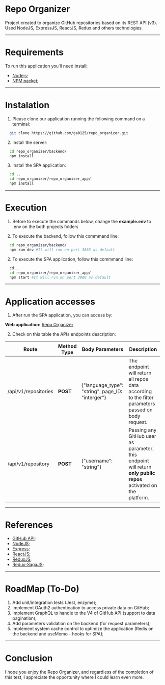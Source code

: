 # Repo Organizer
Project created to organize GitHub repositories based on its REST API (v3). Used NodeJS, ExpressJS, ReactJS, Redux and others technologies. 

***

# Requirements

To run this application you'll need install:

 - [Nodejs](https://nodejs.org/en/download/package-manager/);
 - [NPM packet](https://nodejs.org/en/download/package-manager/);

 ***

 # Instalation

  1. Please clone our application running the following command on a terminal:

  ```bash
    git clone https://github.com/ga0125/repo_organizer.git
  ```

  2. Install the server:
  ```bash
    cd repo_organizer/backend/
    npm install
  ```

  3. Install the SPA application:
  ```bash
    cd ..
    cd repo_organizer/repo_organizer_app/
    npm install
  ```
  *** 
  # Execution

  1. Before to execute the commands below, change the **example.env** to .env on the both projects folders

  2. To execute the backend, follow this commmand line:
  ```bash
    cd repo_organizer/backend/
    npm run dev #It will run on port 3838 as default
  ```
  2. To execute the SPA application, follow this commmand line:
  ```bash
    cd..
    cd repo_organizer/repo_organizer_app/
    npm start #It will run on port 3000 as default
  ```
  ***
 # Application accesses

  1. After run the SPA application, you can access by:

  **Web application:** [Repo Organizer](http://localhost:3000)

  2. Check on this table the APIs endpoints description:

  Route | Method Type | Body Parameters | Description
--------- | ------------- | ------------ | ------------- |
/api/v1/repositories| **POST** |  {"language_type": "string", page_ID: "interger"} | The endpoint will return all repos data according to the filter parameters passed on body request.
/api/v1/repository | **POST** |  {"username": "string"} | Passing any GitHub user as parameter, this endpoint will return **only public repos** activated on the platform. |

***

# References

 - [GitHub API](https://developer.github.com/v3/);
 - [NodeJS](https://nodejs.org/en/);
 - [Express](https://expressjs.com/pt-br/);
 - [ReactJS](https://pt-br.reactjs.org/);
 - [ReduxJS](https://redux.js.org/);
 - [Redux-SagaJS](https://redux-saga.js.org/);

***

# RoadMap (To-Do)

1. Add unit/integration tests (Jest, enzyme);
2. Implement OAuth2 authentication to access private data on GitHub;
3. Implement GraphQL to handle to the V4 of GitHub API (support to data pagination);
4. Add parameters validation on the backend (for request parameters);
5. Implement system cache control to optimize the application (Redis on the backend and useMemo - hooks for SPA);

***

# Conclusion

  I hope you enjoy the Repo Organizer, and regardless of the completion of this test, I appreciate the opportunity where I could learn even more.